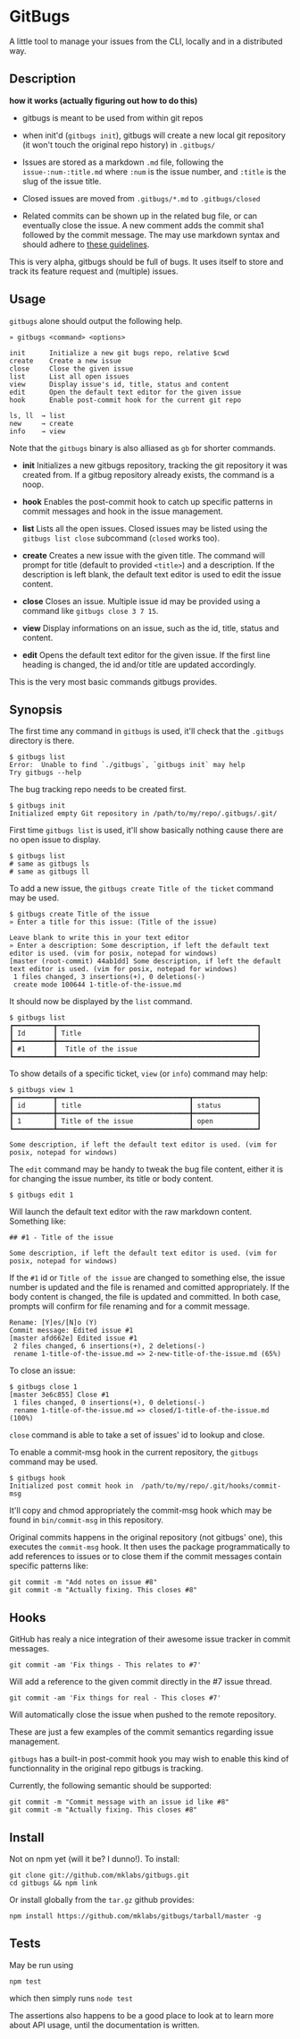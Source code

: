 
# GitBugs

A little tool to manage your issues from the CLI, locally and in a
distributed way.

## Description

**how it works (actually figuring out how to do this)**

* gitbugs is meant to be used from within git repos

* when init'd (`gitbugs init`), gitbugs will create a new local git
  repository (it won't touch the original repo history) in `.gitbugs/`

* Issues are stored as a markdown `.md` file, following the
  `issue-:num-:title.md` where `:num` is the issue number, and `:title`
  is the slug of the issue title.

* Closed issues are moved from `.gitbugs/*.md` to `.gitbugs/closed`

* Related commits can be shown up in the related bug file, or can
  eventually close the issue. A new comment adds the commit sha1
  followed by the commit message. The may use markdown syntax and should
  adhere to [these
  guidelines](http://tbaggery.com/2008/04/19/a-note-about-git-commit-messages.html).


This is very alpha, gitbugs should be full of bugs. It uses itself to
store and track its feature request and (multiple) issues.

## Usage

`gitbugs` alone should output the following help.

    » gitbugs <command> <options>

    init      Initialize a new git bugs repo, relative $cwd
    create    Create a new issue
    close     Close the given issue
    list      List all open issues
    view      Display issue's id, title, status and content
    edit      Open the default text editor for the given issue
    hook      Enable post-commit hook for the current git repo

    ls, ll  → list
    new     → create
    info    → view

Note that the `gitbugs` binary is also alliased as `gb` for shorter commands.

* **init**
Initializes a new gitbugs repository, tracking the git
repository it was created from. If a gitbug repository already exists,
the command is a noop.

* **hook**
Enables the post-commit hook to catch up specific patterns in commit
messages and hook in the issue management.

* **list**
Lists all the open issues. Closed issues may be listed using the
`gitbugs list close` subcommand (`closed` works too).

* **create**
Creates a new issue with the given title. The command will prompt for
title (default to provided `<title>`) and a description. If the
description is left blank, the default text editor is used to edit the
issue content.

* **close**
Closes an issue. Multiple issue id may be provided using a command like
`gitbugs close 3 7 15`.

* **view**
Display informations on an issue, such as the id, title, status and content.

* **edit**
Opens the default text editor for the given issue. If the first
line heading is changed, the id and/or title are updated accordingly.

This is the very most basic commands gitbugs provides.

## Synopsis

The first time any command in `gitbugs` is used, it'll check that the
`.gitbugs` directory is there.

    $ gitbugs list
    Error:  Unable to find `./gitbugs`, `gitbugs init` may help
    Try gitbugs --help

The bug tracking repo needs to be created first.

    $ gitbugs init
    Initialized empty Git repository in /path/to/my/repo/.gitbugs/.git/

First time `gitbugs list` is used, it'll show basically nothing cause
there are no open issue to display.

    $ gitbugs list
    # same as gitbugs ls
    # same as gitbugs ll

To add a new issue, the `gitbugs create Title of the ticket` command may
be used.

    $ gitbugs create Title of the issue
    » Enter a title for this issue: (Title of the issue) 

    Leave blank to write this in your text editor
    » Enter a description: Some description, if left the default text editor is used. (vim for posix, notepad for windows)
    [master (root-commit) 44ab1dd] Some description, if left the default text editor is used. (vim for posix, notepad for windows)
     1 files changed, 3 insertions(+), 0 deletions(-)
     create mode 100644 1-title-of-the-issue.md

It should now be displayed by the `list` command.

    $ gitbugs list
    ┏━━━━━━━━━━┳━━━━━━━━━━━━━━━━━━━━━━━━━━━━━━━━━━━━━━━━━━━━━━━━━━┓
    ┃ Id       ┃ Title                                            ┃
    ┣━━━━━━━━━━╋━━━━━━━━━━━━━━━━━━━━━━━━━━━━━━━━━━━━━━━━━━━━━━━━━━┫
    ┃ #1       ┃  Title of the issue                              ┃
    ┗━━━━━━━━━━┻━━━━━━━━━━━━━━━━━━━━━━━━━━━━━━━━━━━━━━━━━━━━━━━━━━┛


To show details of a specific ticket, `view` (or `info`) command may help:

    $ gitbugs view 1
    ┏━━━━━━━━━━┳━━━━━━━━━━━━━━━━━━━━━━━━━━━━━━━━━┳━━━━━━━━━━━━━━━━┓
    ┃ id       ┃ title                           ┃ status         ┃
    ┣━━━━━━━━━━╋━━━━━━━━━━━━━━━━━━━━━━━━━━━━━━━━━╋━━━━━━━━━━━━━━━━┫
    ┃ 1        ┃ Title of the issue              ┃ open           ┃
    ┗━━━━━━━━━━┻━━━━━━━━━━━━━━━━━━━━━━━━━━━━━━━━━┻━━━━━━━━━━━━━━━━┛

    Some description, if left the default text editor is used. (vim for posix, notepad for windows)

The `edit` command may be handy to tweak the bug file content, either it
is for changing the issue number, its title or body content.

    $ gitbugs edit 1

Will launch the default text editor with the raw markdown content.
Something like:

    ## #1 - Title of the issue

    Some description, if left the default text editor is used. (vim for posix, notepad for windows)

If the `#1` id or `Title of the issue` are changed to something else,
the issue number is updated and the file is renamed and comitted
appropriately. If the body content is changed, the file is updated and
committed. In both case, prompts will confirm for file renaming and for
a commit message.

    Rename: [Y]es/[N]o (Y)
    Commit message: Edited issue #1
    [master afd662e] Edited issue #1
     2 files changed, 6 insertions(+), 2 deletions(-)
     rename 1-title-of-the-issue.md => 2-new-title-of-the-issue.md (65%)

To close an issue:

    $ gitbugs close 1
    [master 3e6c855] Close #1
     1 files changed, 0 insertions(+), 0 deletions(-)
     rename 1-title-of-the-issue.md => closed/1-title-of-the-issue.md (100%)

`close` command is able to take a set of issues' id to lookup and close.

To enable a commit-msg hook in the current repository, the `gitbugs`
command may be used.

    $ gitbugs hook
    Initialized post commit hook in  /path/to/my/repo/.git/hooks/commit-msg

It'll copy and chmod appropriately the commit-msg hook which may be
found in `bin/commit-msg` in this repository.

Original commits happens in the original repository (not gitbugs' one),
this executes the `commit-msg` hook. It then uses the package
programmatically to add references to issues or to close them if the
commit messages contain specific patterns like:

    git commit -m "Add notes on issue #8"
    git commit -m "Actually fixing. This closes #8"

## Hooks

GitHub has realy a nice integration of their awesome issue tracker in
commit messages.

    git commit -am 'Fix things - This relates to #7'

Will add a reference to the given commit directly in the #7 issue
thread.

    git commit -am 'Fix things for real - This closes #7'

Will automatically close the issue when pushed to the remote repository.

These are just a few examples of the commit semantics regarding issue
management.

`gitbugs` has a built-in post-commit hook you may wish to enable this
kind of functionnality in the original repo gitbugs is tracking.

Currently, the following semantic should be supported:

    git commit -m "Commit message with an issue id like #8"
    git commit -m "Actually fixing. This closes #8"

## Install

Not on npm yet (will it be? I dunno!). To install:

    git clone git://github.com/mklabs/gitbugs.git
    cd gitbugs && npm link

Or install globally from the `tar.gz` github provides:

    npm install https://github.com/mklabs/gitbugs/tarball/master -g

## Tests

May be run using

    npm test

which then simply runs `node test`

The assertions also happens to be a good place to look at to learn more
about API usage, until the documentation is written.

